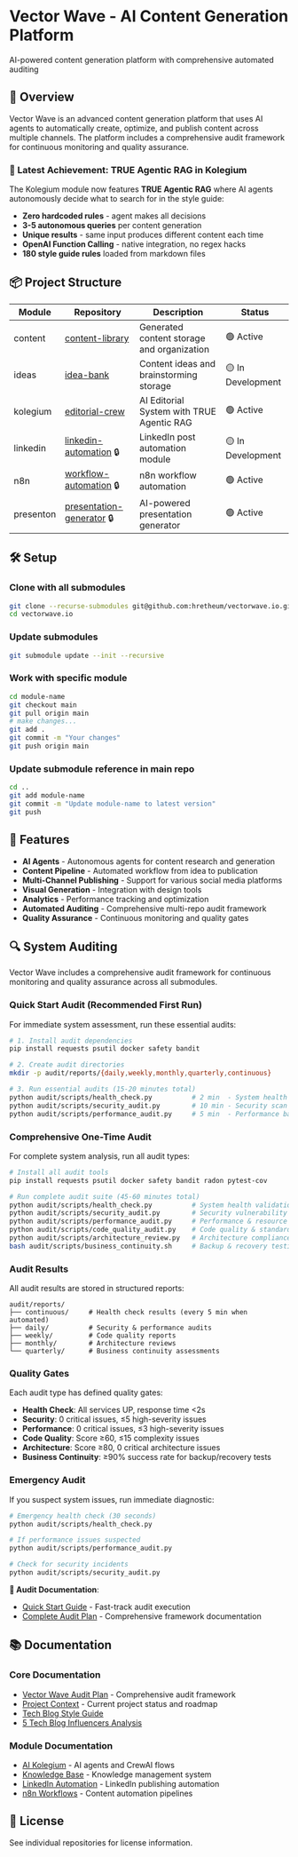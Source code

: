 # Vector Wave - AI Content Generation Platform

AI-powered content generation platform with comprehensive automated auditing

## 🚀 Overview

Vector Wave is an advanced content generation platform that uses AI agents to automatically create, optimize, and publish content across multiple channels. The platform includes a comprehensive audit framework for continuous monitoring and quality assurance.

### 🎯 Latest Achievement: TRUE Agentic RAG in Kolegium

The Kolegium module now features **TRUE Agentic RAG** where AI agents autonomously decide what to search for in the style guide:
- **Zero hardcoded rules** - agent makes all decisions
- **3-5 autonomous queries** per content generation
- **Unique results** - same input produces different content each time
- **OpenAI Function Calling** - native integration, no regex hacks
- **180 style guide rules** loaded from markdown files

## 📦 Project Structure

| Module | Repository | Description | Status |
|--------|------------|-------------|--------|
| content | [content-library](https://github.com/hretheum/vector-wave-content) | Generated content storage and organization | 🟢 Active |
| ideas | [idea-bank](https://github.com/hretheum/vector-wave-ideas) | Content ideas and brainstorming storage | 🟡 In Development |
| kolegium | [editorial-crew](https://github.com/hretheum/vector-wave-editorial-crew) | AI Editorial System with TRUE Agentic RAG | 🟢 Active |
| linkedin | [linkedin-automation](https://github.com/hretheum/vector-wave-linkedin) 🔒 | LinkedIn post automation module | 🟡 In Development |
| n8n | [workflow-automation](https://github.com/hretheum/vector-wave-n8n) 🔒 | n8n workflow automation | 🟢 Active |
| presenton | [presentation-generator](https://github.com/hretheum/vector-wave-presenton) 🔒 | AI-powered presentation generator | 🟢 Active |

## 🛠️ Setup

### Clone with all submodules
```bash
git clone --recurse-submodules git@github.com:hretheum/vectorwave.io.git
cd vectorwave.io
```

### Update submodules
```bash
git submodule update --init --recursive
```

### Work with specific module
```bash
cd module-name
git checkout main
git pull origin main
# make changes...
git add .
git commit -m "Your changes"
git push origin main
```

### Update submodule reference in main repo
```bash
cd ..
git add module-name
git commit -m "Update module-name to latest version"
git push
```

## 🤖 Features

- **AI Agents** - Autonomous agents for content research and generation
- **Content Pipeline** - Automated workflow from idea to publication
- **Multi-Channel Publishing** - Support for various social media platforms
- **Visual Generation** - Integration with design tools
- **Analytics** - Performance tracking and optimization
- **Automated Auditing** - Comprehensive multi-repo audit framework
- **Quality Assurance** - Continuous monitoring and quality gates

## 🔍 System Auditing

Vector Wave includes a comprehensive audit framework for continuous monitoring and quality assurance across all submodules.

### Quick Start Audit (Recommended First Run)

For immediate system assessment, run these essential audits:

```bash
# 1. Install audit dependencies
pip install requests psutil docker safety bandit

# 2. Create audit directories
mkdir -p audit/reports/{daily,weekly,monthly,quarterly,continuous}

# 3. Run essential audits (15-20 minutes total)
python audit/scripts/health_check.py          # 2 min  - System health
python audit/scripts/security_audit.py        # 10 min - Security scan  
python audit/scripts/performance_audit.py     # 5 min  - Performance baseline
```

### Comprehensive One-Time Audit

For complete system analysis, run all audit types:

```bash
# Install all audit tools
pip install requests psutil docker safety bandit radon pytest-cov

# Run complete audit suite (45-60 minutes total)
python audit/scripts/health_check.py          # System health validation
python audit/scripts/security_audit.py        # Security vulnerability scan
python audit/scripts/performance_audit.py     # Performance & resource analysis
python audit/scripts/code_quality_audit.py    # Code quality & standards
python audit/scripts/architecture_review.py   # Architecture compliance
bash audit/scripts/business_continuity.sh     # Backup & recovery testing
```

### Audit Results

All audit results are stored in structured reports:

```
audit/reports/
├── continuous/     # Health check results (every 5 min when automated)
├── daily/          # Security & performance audits
├── weekly/         # Code quality reports  
├── monthly/        # Architecture reviews
└── quarterly/      # Business continuity assessments
```

### Quality Gates

Each audit type has defined quality gates:

- **Health Check**: All services UP, response time <2s
- **Security**: 0 critical issues, ≤5 high-severity issues
- **Performance**: 0 critical issues, ≤3 high-severity issues  
- **Code Quality**: Score ≥60, ≤15 complexity issues
- **Architecture**: Score ≥80, 0 critical architecture issues
- **Business Continuity**: ≥90% success rate for backup/recovery tests

### Emergency Audit

If you suspect system issues, run immediate diagnostic:

```bash
# Emergency health check (30 seconds)
python audit/scripts/health_check.py

# If performance issues suspected
python audit/scripts/performance_audit.py

# Check for security incidents  
python audit/scripts/security_audit.py
```

**📖 Audit Documentation**:
- [Quick Start Guide](./AUDIT_QUICK_START.md) - Fast-track audit execution
- [Complete Audit Plan](./VECTOR_WAVE_AUDIT_PLAN.md) - Comprehensive framework documentation

## 📚 Documentation

### Core Documentation
- [Vector Wave Audit Plan](./VECTOR_WAVE_AUDIT_PLAN.md) - Comprehensive audit framework
- [Project Context](./PROJECT_CONTEXT.md) - Current project status and roadmap
- [Tech Blog Style Guide](./tech-blog-styleguide.md)
- [5 Tech Blog Influencers Analysis](./5-tech-blog-influencers-analysis.md)

### Module Documentation
- [AI Kolegium](./kolegium/PROJECT_CONTEXT.md) - AI agents and CrewAI flows
- [Knowledge Base](./knowledge-base/KB_INTEGRATION_GUIDE.md) - Knowledge management system
- [LinkedIn Automation](./linkedin/PROJECT_CONTEXT.md) - LinkedIn publishing automation
- [n8n Workflows](./n8n/PROJECT_CONTEXT.md) - Content automation pipelines

## 🔐 License

See individual repositories for license information.
